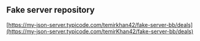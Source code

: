 ## Fake server repository

[https://my-json-server.typicode.com/temirkhan42/fake-server-bb/deals](https://my-json-server.typicode.com/temirKhan42/fake-server-bb/deals)
